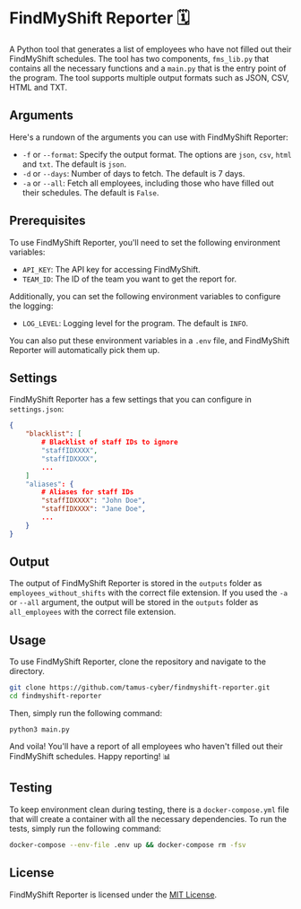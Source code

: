 FindMyShift Reporter 🗓️
========================

A Python tool that generates a list of employees who have not filled out their FindMyShift schedules. The tool has two components, `fms_lib.py` that contains all the necessary functions and a `main.py` that is the entry point of the program. The tool supports multiple output formats such as JSON, CSV, HTML and TXT.

Arguments
---------

Here's a rundown of the arguments you can use with FindMyShift Reporter:

- `-f` or `--format`: Specify the output format. The options are `json`, `csv`, `html` and `txt`. The default is `json`.
- `-d` or `--days`: Number of days to fetch. The default is 7 days.
- `-a` or `--all`: Fetch all employees, including those who have filled out their schedules. The default is `False`.

Prerequisites
-------------

To use FindMyShift Reporter, you'll need to set the following environment variables:

- `API_KEY`: The API key for accessing FindMyShift.
- `TEAM_ID`: The ID of the team you want to get the report for.

Additionally, you can set the following environment variables to configure the logging:

- `LOG_LEVEL`: Logging level for the program. The default is `INFO`.

You can also put these environment variables in a `.env` file, and FindMyShift Reporter will automatically pick them up.

Settings
--------

FindMyShift Reporter has a few settings that you can configure in `settings.json`:

```json
{
    "blacklist": [
        # Blacklist of staff IDs to ignore
        "staffIDXXXX",
        "staffIDXXXX",
        ...
    ]
    "aliases": {
        # Aliases for staff IDs
        "staffIDXXXX": "John Doe",
        "staffIDXXXX": "Jane Doe",
        ...
    }
}
```

Output
------

The output of FindMyShift Reporter is stored in the `outputs` folder as `employees_without_shifts` with the correct file extension. If you used the `-a` or `--all` argument, the output will be stored in the `outputs` folder as `all_employees` with the correct file extension.

Usage
-----

To use FindMyShift Reporter, clone the repository and navigate to the directory.

```bash
git clone https://github.com/tamus-cyber/findmyshift-reporter.git
cd findmyshift-reporter
```

Then, simply run the following command:

`python3 main.py`

And voila! You'll have a report of all employees who haven't filled out their FindMyShift schedules. Happy reporting! 📊

Testing
-------

To keep environment clean during testing, there is a `docker-compose.yml` file that will create a container with all the necessary dependencies. To run the tests, simply run the following command:

```bash
docker-compose --env-file .env up && docker-compose rm -fsv
```

License
-------

FindMyShift Reporter is licensed under the [MIT License](LICENSE.md).

